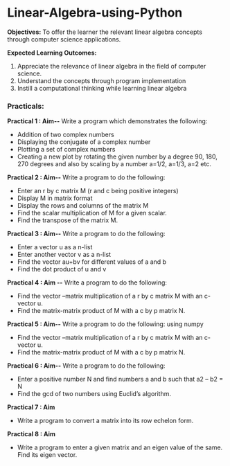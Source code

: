 # Linear-Algebra-using-Python
**Objectives:**
To offer the learner the relevant linear algebra concepts through computer science applications.

**Expected Learning Outcomes:**
1. Appreciate the relevance of linear algebra in the field of computer science.
2. Understand the concepts through program implementation
3. Instill a computational thinking while learning linear algebra

### Practicals:

**Practical 1 : Aim--**
Write a program which demonstrates the following:
- Addition of two complex numbers
- Displaying the conjugate of a complex number
- Plotting a set of complex numbers
- Creating a new plot by rotating the given number by a degree 90, 180, 270 degrees and also by scaling by a number a=1/2, a=1/3, a=2 etc.
 
**Practical 2 : Aim--**
Write a program to do the following:

- Enter an r by c matrix M (r and c being positive integers)
- Display M in matrix format
- Display the rows and columns of the matrix M
- Find the scalar multiplication of M for a given scalar.
- Find the transpose of the matrix M.

**Practical 3 : Aim--**
Write a program to do the following:

- Enter a vector u as a n-list
- Enter another vector v as a n-list
- Find the vector au+bv for different values of a and b
- Find the dot product of u and v

**Practical 4 : Aim --**
Write a program to do the following:

- Find the vector –matrix multiplication of a r by c matrix M with an c-vector u.
- Find the matrix-matrix product of M with a c by p matrix N.

**Practical 5 : Aim--**
Write a program to do the following: using numpy

- Find the vector –matrix multiplication of a r by c matrix M with an c-vector u.
- Find the matrix-matrix product of M with a c by p matrix N.

**Practical 6 : Aim--**
Write a program to do the following:

- Enter a positive number N and find numbers a and b such that a2 – b2 = N
- Find the gcd of two numbers using Euclid’s algorithm.

**Practical 7 : Aim**

- Write a program to convert a matrix into its row echelon form.

**Practical 8 : Aim**

- Write a program to enter a given matrix and an eigen value of the same. Find its eigen vector.

